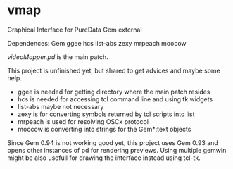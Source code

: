 # vmap
Graphical Interface for PureData Gem external

Dependences: Gem ggee hcs list-abs zexy mrpeach moocow

_videoMapper.pd_ is the main patch.
 
This project is unfinished yet, but shared to get advices and maybe some help.

- ggee is needed for getting directory where the main patch resides
- hcs is needed for accessing tcl command line and using tk widgets
- list-abs maybe not necessary
- zexy is for converting symbols returned by tcl scripts into list
- mrpeach is used for resolving OSCx protocol
- moocow is converting into strings for the Gem*:text objects

Since Gem 0.94 is not working good yet, this project uses Gem 0.93 and opens other instances of pd for rendering previews.
Using multiple gemwin might be also usefull for drawing the interface instead using tcl-tk.
